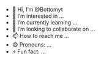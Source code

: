 - 👋 Hi, I’m @Bottomyt
- 👀 I’m interested in ...
- 🌱 I’m currently learning ...
- 💞️ I’m looking to collaborate on ...
- 📫 How to reach me ...
- 😄 Pronouns: ...
- ⚡ Fun fact: ...

<!---
Bottomyt/Bottomyt is a ✨ special ✨ repository because its `README.md` (this file) appears on your GitHub profile.
You can click the Preview link to take a look at your changes.
--->
